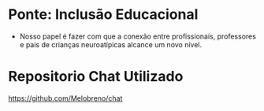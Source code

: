 # Ponte: Inclusão Educacional 
- Nosso papel é fazer com que a conexão entre profissionais, professores e pais de crianças neuroatípicas alcance um novo nível.
# Repositorio Chat Utilizado 
https://github.com/Melobreno/chat
